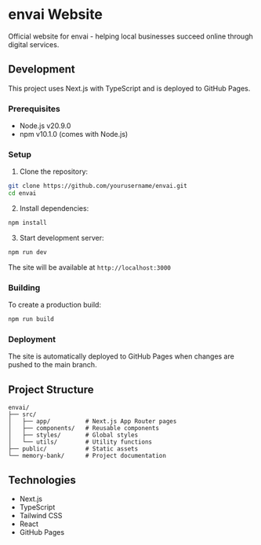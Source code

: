 # envai Website

Official website for envai - helping local businesses succeed online through digital services.

## Development

This project uses Next.js with TypeScript and is deployed to GitHub Pages.


### Prerequisites

- Node.js v20.9.0
- npm v10.1.0 (comes with Node.js)

### Setup

1. Clone the repository:
```bash
git clone https://github.com/yourusername/envai.git
cd envai
```

2. Install dependencies:
```bash
npm install
```

3. Start development server:
```bash
npm run dev
```

The site will be available at `http://localhost:3000`

### Building

To create a production build:

```bash
npm run build
```

### Deployment

The site is automatically deployed to GitHub Pages when changes are pushed to the main branch.

## Project Structure

```
envai/
├── src/
│   ├── app/          # Next.js App Router pages
│   ├── components/   # Reusable components
│   ├── styles/       # Global styles
│   └── utils/        # Utility functions
├── public/           # Static assets
└── memory-bank/      # Project documentation
```

## Technologies

- Next.js
- TypeScript
- Tailwind CSS
- React
- GitHub Pages
